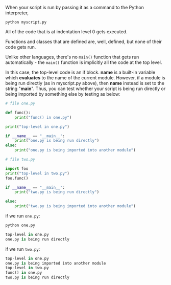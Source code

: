 When your script is run by passing it as a command to the Python interpreter,
```
python myscript.py
```
All of the code that is at indentation level 0 gets executed. 

Functions and classes that are defined are, well, defined, but none of their code gets run. 

Unlike other languages, there's no `main()` function that gets run automatically - the `main()` function is implicitly all the code at the top level.

In this case, the top-level code is an if block. __name__ is a built-in variable which **evaluates** to the name of the current module. 
However, if a module is being run directly (as in myscript.py above), then __name__ instead is set to the string "__main__". Thus, you can test whether your script is being run directly or being imported by something else by testing as below:



```python
# file one.py

def func():
    print("func() in one.py")

print("top-level in one.py")

if __name__ == "__main__":
    print("one.py is being run directly")
else:
    print("one.py is being imported into another module")
```


```python
# file two.py

import foo 
print("top-level in two.py")
foo.func()

if __name__ == "__main__":
    print("two.py is being run directly")

else:
    print("two.py is being imported into another module")
```
    

if we run `one.py`:

```python
python one.py

top-level in one.py
one.py is being run directly

```


if we run `two.py`:

```python
top-level in one.py
one.py is being imported into another module
top-level in two.py
func() in one.py
two.py is being run directly

```
